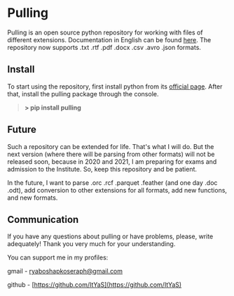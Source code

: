 # Pulling
Pulling is an open source python repository for working with files of different extensions. Documentation in English can be found [here](https://github.com/ItYaS/pulling/wiki).
The repository now supports .txt .rtf .pdf .docx .csv .avro .json formats.

## Install
To start using the repository, first install python from its [official page](https://www.python.org/downloads/). 
After that, install the pulling package through the console.

> **> pip install pulling**

## Future
Such a repository can be extended for life. That's what I will do. But the next version (where there will be parsing from other formats) will not be released soon, because in 2020 and 2021, I am preparing for exams and admission to the Institute. So, keep this repository and be patient.

In the future, I want to parse .orc .rcf .parquet .feather (and one day .doc .odt), add conversion to other extensions for all formats, add new functions, and new formats.

## Communication
If you have any questions about pulling or have problems, please, write adequately! Thank you very much for your understanding.

You can support me in my profiles:

gmail - ryaboshapkoseraph@gmail.com

github - [https://github.com/ItYaS](https://github.com/ItYaS)
